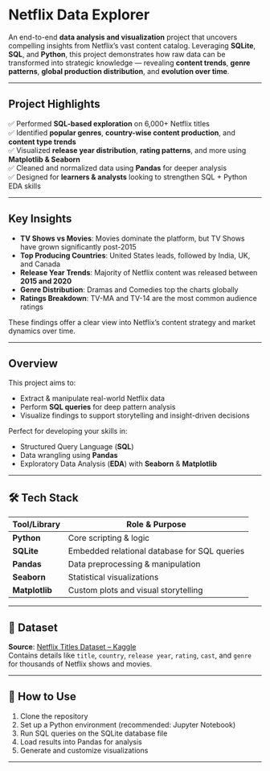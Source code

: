 #  Netflix Data Explorer

An end-to-end **data analysis and visualization** project that uncovers compelling insights from Netflix’s vast content catalog. Leveraging **SQLite**, **SQL**, and **Python**, this project demonstrates how raw data can be transformed into strategic knowledge — revealing **content trends**, **genre patterns**, **global production distribution**, and **evolution over time**.

---

##  Project Highlights

✅ Performed **SQL-based exploration** on 6,000+ Netflix titles  
✅ Identified **popular genres**, **country-wise content production**, and **content type trends**  
✅ Visualized **release year distribution**, **rating patterns**, and more using **Matplotlib & Seaborn**  
✅ Cleaned and normalized data using **Pandas** for deeper analysis  
✅ Designed for **learners & analysts** looking to strengthen SQL + Python EDA skills

---

##  Key Insights

-  **TV Shows vs Movies**: Movies dominate the platform, but TV Shows have grown significantly post-2015  
-  **Top Producing Countries**: United States leads, followed by India, UK, and Canada  
-  **Release Year Trends**: Majority of Netflix content was released between **2015 and 2020**  
-  **Genre Distribution**: Dramas and Comedies top the charts globally  
-  **Ratings Breakdown**: TV-MA and TV-14 are the most common audience ratings  

These findings offer a clear view into Netflix’s content strategy and market dynamics over time.

---

##  Overview

This project aims to:
-  Extract & manipulate real-world Netflix data
-  Perform **SQL queries** for deep pattern analysis
-  Visualize findings to support storytelling and insight-driven decisions

Perfect for developing your skills in:
- Structured Query Language (**SQL**)
- Data wrangling using **Pandas**
- Exploratory Data Analysis (**EDA**) with **Seaborn** & **Matplotlib**

---

## 🛠️ Tech Stack

| Tool/Library     | Role & Purpose                              |
|------------------|----------------------------------------------|
| **Python**       | Core scripting & logic                       |
| **SQLite**       | Embedded relational database for SQL queries |
| **Pandas**       | Data preprocessing & manipulation            |
| **Seaborn**      | Statistical visualizations                   |
| **Matplotlib**   | Custom plots and visual storytelling         |

---

## 📂 Dataset

**Source**: [Netflix Titles Dataset – Kaggle](https://www.kaggle.com/datasets/shivamb/netflix-shows)  
Contains details like `title`, `country`, `release year`, `rating`, `cast`, and `genre` for thousands of Netflix shows and movies.

---

## 📎 How to Use

1. Clone the repository  
2. Set up a Python environment (recommended: Jupyter Notebook)  
3. Run SQL queries on the SQLite database file  
4. Load results into Pandas for analysis  
5. Generate and customize visualizations

---


